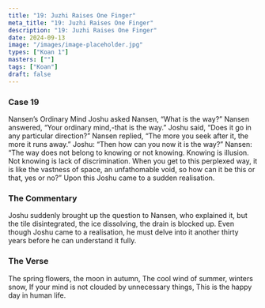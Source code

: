 ```yaml
---
title: "19: Juzhi Raises One Finger"
meta_title: "19: Juzhi Raises One Finger"
description: "19: Juzhi Raises One Finger"
date: 2024-09-13
image: "/images/image-placeholder.jpg"
types: ["Koan 1"]
masters: [""]
tags: ["Koan"]
draft: false
---
```


### Case 19

Nansen’s Ordinary Mind
Joshu asked Nansen, “What is the way?” Nansen answered, “Your ordinary mind,-that is the way.” Joshu said, “Does it go in any particular
direction?” Nansen replied, “The more you seek after it, the more it
runs away.” Joshu: “Then how can you now it is the way?” Nansen: “The way does not belong to knowing or not knowing. Knowing is illusion.
Not knowing is lack of discrimination. When you get to this perplexed way, it is like the vastness of space, an unfathomable void, so how
can it be this or that, yes or no?” Upon this Joshu came to a sudden realisation.

### The Commentary
Joshu suddenly brought up the question to Nansen, who explained it, but the tile disintegrated, the ice dissolving, the drain is blocked
up. Even though Joshu came to a realisation, he must delve into it another thirty years before he can understand it fully.

### The Verse
The spring flowers, the moon in autumn, The cool wind of summer, winters snow,
If your mind is not clouded by unnecessary things, This is the happy day in human life.
